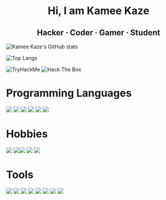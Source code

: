 <h1 align="center"> Hi, I am Kamee Kaze </h1>


<h2 align="center">  Hacker · Coder · Gamer · Student </h2>

 ![Kamee Kaze's GitHub stats](https://github-readme-stats.vercel.app/api?username=KameeKaze&show_icons=true&theme=radical)
 
 ![Top Langs](https://github-readme-stats.vercel.app/api/top-langs/?username=Kameekaze&layout=compact&theme=radical)

<img src="https://tryhackme-badges.s3.amazonaws.com/K4m33K4z3.png" alt="TryHackMe"> <img src="https://www.hackthebox.com/badge/image/408500" alt="Hack The Box">


# Programming Languages

<img src="https://img.shields.io/badge/Python-ffc107?style=for-the-badge&logo=python&logoColor=blue"> <img src="https://img.shields.io/badge/HTML5-E34F26?style=for-the-badge&logo=html5&logoColor=white"> <img src="https://img.shields.io/badge/CSS-1572B6?style=for-the-badge&logo=css3&logoColor=white"> <img src="https://img.shields.io/badge/JavaScript-F7DF1E?style=for-the-badge&logo=javascript&logoColor=black"> <img src="https://img.shields.io/badge/Bash-3e484a?style=for-the-badge&logo=gnubash&logoColor=green"> <img src="https://img.shields.io/badge/Golang-5ac9e2?style=for-the-badge&logo=go&logoColor=white">

# Hobbies

<img src="https://img.shields.io/badge/Arduino-00989d?style=for-the-badge&logo=arduino&logoColor=orange"> <img src="https://img.shields.io/badge/esp32-111111?style=for-the-badge&logo=micropython&logoColor=white"><img src="https://img.shields.io/badge/Tryhackme-c11111?style=for-the-badge&logo=tryhackme&logoColor=black"> <img src="https://img.shields.io/badge/Hackthebox-1e2126?style=for-the-badge&logo=hackthebox&logoColor=green"> <img src="https://img.shields.io/badge/Gaming-004098?style=for-the-badge&logo=playstation&logoColor=white"> 

# Tools
<img src="https://img.shields.io/badge/GitHub-f3521e?style=for-the-badge&logo=github&logoColor=black"> <img src="https://img.shields.io/badge/GitLab-ffffff?style=for-the-badge&logo=gitlab&logoColor=red"> <img src="https://img.shields.io/badge/Wireshark-2862a2?style=for-the-badge&logo=wireshark&logoColor=white">  <img src="https://img.shields.io/badge/Linux-feb101?style=for-the-badge&logo=linux&logoColor=black"> <img src="https://img.shields.io/badge/Docker-2CA5E0?style=for-the-badge&logo=docker&logoColor=white"> <img src="https://img.shields.io/badge/MySQL-F29111?style=for-the-badge&logo=mysql&logoColor=blue"> <img src="https://img.shields.io/badge/PostgreSQL-336791?style=for-the-badge&logo=postgresql&logoColor=white"> <img src="https://img.shields.io/badge/REDIS-d82c20?style=for-the-badge&logo=redis&logoColor=white">


